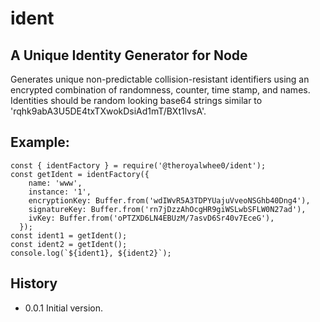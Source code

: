 # ident
## A Unique Identity Generator for Node
Generates unique non-predictable collision-resistant identifiers using an encrypted combination of randomness, counter, time stamp, and names.
Identities should be random looking base64 strings similar to 'rqhk9abA3U5DE4txTXwokDsiAd1mT/BXt1lvsA'.

## Example:
```
const { identFactory } = require('@theroyalwhee0/ident');
const getIdent = identFactory({
    name: 'www',
    instance: '1',
    encryptionKey: Buffer.from('wdIWvR5A3TDPYUajuVveoNSGhb40Dng4'),
    signatureKey: Buffer.from('rn7jDzzAhOcgHR9giWSLwbSFLW0N27ad'),
    ivKey: Buffer.from('oPTZXD6LN4EBUzM/7asvD6Sr40v7EceG'),
  });
const ident1 = getIdent();
const ident2 = getIdent();
console.log(`${ident1}, ${ident2}`);
```

## History
 - 0.0.1 Initial version.
